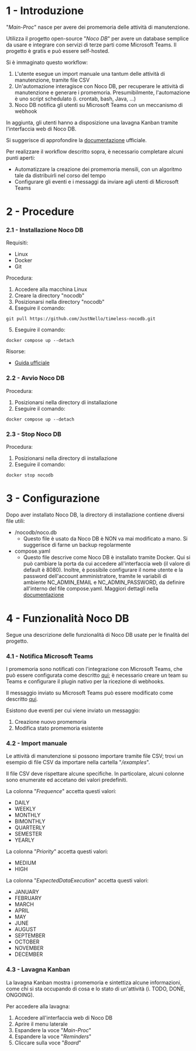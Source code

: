 # 1 - Introduzione

"_Main-Proc_" nasce per avere dei promemoria delle attività di manutenzione.

Utilizza il progetto open-source "_Noco DB_" per avere un database semplice da usare e integrare con servizi di terze parti come Microsoft Teams. Il progetto è gratis e può essere self-hosted.

Si è immaginato questo workflow:

1. L'utente esegue un import manuale una tantum delle attività di manutenzione, tramite file CSV
2. Un'automazione interagisce con Noco DB, per recuperare le attività di manutenzione e generare i promemoria. Presumibilmente, l'automazione è uno script schedulato (i. crontab, bash, Java, ...)
3. Noco DB notifica gli utenti su Microsoft Teams con un meccanismo di webhook

In aggiunta, gli utenti hanno a disposizione una lavagna Kanban tramite l'interfaccia web di Noco DB.

Si suggerisce di approfondire la [documentazione](https://docs.nocodb.com/) ufficiale.

Per realizzare il workflow descritto sopra, è necessario completare alcuni punti aperti:

- Automatizzare la creazione dei promemoria mensili, con un algoritmo tale da distribuirli nel corso del tempo
- Configurare gli eventi e i messaggi da inviare agli utenti di Microsoft Teams

# 2 - Procedure

### 2.1 - Installazione Noco DB

Requisiti:

- Linux
- Docker
- Git

Procedura:

1. Accedere alla macchina Linux
2. Creare la directory "nocodb"
3. Posizionarsi nella directory "nocodb"
4. Eseguire il comando:
```
git pull https://github.com/JustNello/timeless-nocodb.git
```
5. Eseguire il comando:
```
docker compose up --detach
```

Risorse:

- [Guida ufficiale](https://docs.nocodb.com/0.109.7/getting-started/installation)

### 2.2 - Avvio Noco DB

Procedura:

1. Posizionarsi nella directory di installazione
2. Eseguire il comando:
```
docker compose up --detach
```

### 2.3 - Stop Noco DB

Procedura:

1. Posizionarsi nella directory di installazione
2. Eseguire il comando:
```
docker stop nocodb
```

# 3 - Configurazione

Dopo aver installato Noco DB, la directory di installazione contiene diversi file utili:

- /nocodb/noco.db
    - Questo file è usato da Noco DB è NON va mai modificato a mano. Si suggerisce di farne un backup regolarmente
- compose.yaml
    - Questo file descrive come Noco DB è installato tramite Docker. Qui si può cambiare la porta da cui accedere all'interfaccia web (il valore di default è 8080). Inoltre, è possibile configurare il nome utente e la password dell'account amministratore, tramite le variabili di ambiente NC_ADMIN_EMAIL e NC_ADMIN_PASSWORD, da definire all'interno del file compose.yaml. Maggiori dettagli nella [documentazione](https://github.com/nocodb/nocodb/issues/4532)

# 4 - Funzionalità Noco DB

Segue una descrizione delle funzionalità di Noco DB usate per le finalità del progetto.

### 4.1 - Notifica Microsoft Teams

I promemoria sono notificati con l'integrazione con Microsoft Teams, che può essere configurata come descritto [qui](https://docs.nocodb.com/0.109.7/developer-resources/webhooks/#microsoft-teams); è necessario creare un team su Teams e configurare il plugin nativo per la ricezione di webhooks.

Il messaggio inviato su Microsoft Teams può essere modificato come descritto [qui](https://docs.nocodb.com/automation/webhook/create-webhook#webhook-with-custom-payload-).

Esistono due eventi per cui viene inviato un messaggio:

1. Creazione nuovo promemoria
2. Modifica stato promemoria esistente

### 4.2 - Import manuale

Le attività di manutenzione si possono importare tramite file CSV; trovi un esempio di file CSV da importare nella cartella "_/examples_".

Il file CSV deve rispettare alcune specifiche. In particolare, alcuni colonne sono enumerate ed accetano dei valori predefiniti.

La colonna "_Frequence_" accetta questi valori:

- DAILY
- WEEKLY
- MONTHLY
- BIMONTHLY
- QUARTERLY
- SEMESTER
- YEARLY

La colonna "_Priority_" accetta questi valori:

- MEDIUM
- HIGH

La colonna "_ExpectedDataExecution_" accetta questi valori:

- JANUARY
- FEBRUARY
- MARCH
- APRIL
- MAY
- JUNE
- AUGUST
- SEPTEMBER
- OCTOBER
- NOVEMBER
- DECEMBER

### 4.3 - Lavagna Kanban

La lavagna Kanban mostra i promemoria e sintettiza alcune informazioni, come chi si sta occupando di cosa e lo stato di un'attività (i. TODO, DONE, ONGOING).

Per accedere alla lavagna:

1. Accedere all'interfaccia web di Noco DB
2. Aprire il menu laterale
3. Espandere la voce "_Main-Proc_"
4. Espandere la voce "_Reminders_"
5. Cliccare sulla voce "_Board_"